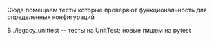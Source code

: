 Сюда помещаем тесты которые проверяют функциональность для определенных конфигураций

В ./legacy_unittest -- тесты на UnitTest; новые пишем на pytest
